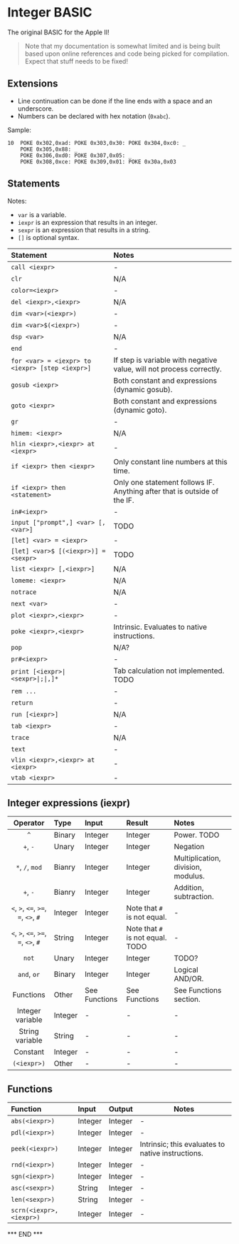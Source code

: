 # Integer BASIC

The original BASIC for the Apple II!

> Note that my documentation is somewhat limited and is being built based upon
> online references and code being picked for compilation.  Expect that stuff
> needs to be fixed!

## Extensions

* Line continuation can be done if the line ends with a space and an underscore.
* Numbers can be declared with hex notation (`0xabc`).

Sample:
```basic
10  POKE 0x302,0xad: POKE 0x303,0x30: POKE 0x304,0xc0: _
    POKE 0x305,0x88: _
    POKE 0x306,0xd0: POKE 0x307,0x05: _
    POKE 0x308,0xce: POKE 0x309,0x01: POKE 0x30a,0x03
```

## Statements

Notes:
* `var` is a variable.
* `iexpr` is an expression that results in an integer.
* `sexpr` is an expression that results in a string.
* `[]` is optional syntax.

| Statement                                       | Notes                                                                    |
|:------------------------------------------------|:-------------------------------------------------------------------------|
| `call <iexpr>`                                  | -                                                                        |
| `clr`                                           | N/A                                                                      |
| `color=<iexpr>`                                 | -                                                                        |
| `del <iexpr>,<iexpr>`                           | N/A                                                                      |
| `dim <var>(<iexpr>)`                            | -                                                                        |
| `dim <var>$(<iexpr>)`                           | -                                                                        |
| `dsp <var>`                                     | N/A                                                                      |
| `end`                                           | -                                                                        |
| `for <var> = <iexpr> to <iexpr> [step <iexpr>]` | If step is variable with negative value, will not process correctly.     |
| `gosub <iexpr>`                                 | Both constant and expressions (dynamic gosub).                           |
| `goto <iexpr>`                                  | Both constant and expressions (dynamic goto).                            |
| `gr`                                            | -                                                                        |
| `himem: <iexpr>`                                | N/A                                                                      |
| `hlin <iexpr>,<iexpr> at <iexpr>`               | -                                                                        |
| `if <iexpr> then <iexpr>`                       | Only constant line numbers at this time.                                 |
| `if <iexpr> then <statement>`                   | Only one statement follows IF. Anything after that is outside of the IF. |
| `in#<iexpr>`                                    | -                                                                        |
| `input ["prompt",] <var> [,<var>]`              | TODO                                                                     |                                                                
| `[let] <var> = <iexpr>`                         | -                                                                        |
| `[let] <var>$ [(<iexpr>)] = <sexpr>`            | TODO                                                                     |
| `list <iexpr> [,<iexpr>]`                       | N/A                                                                      |
| `lomeme: <iexpr>`                               | N/A                                                                      |
| `notrace`                                       | N/A                                                                      |
| `next <var>`                                    | -                                                                        |
| `plot <iexpr>,<iexpr>`                          | -                                                                        |
| `poke <iexpr>,<iexpr>`                          | Intrinsic. Evaluates to native instructions.                             |
| `pop`                                           | N/A?                                                                     |
| `pr#<iexpr>`                                    | -                                                                        |
| `print [<iexpr>\|<sexpr>\|;\|,]*`               | Tab calculation not implemented. TODO                                    |
| `rem ...`                                       | -                                                                        |
| `return`                                        | -                                                                        |
| `run [<iexpr>]`                                 | N/A                                                                      |
| `tab <iexpr>`                                   | -                                                                        |
| `trace`                                         | N/A                                                                      |
| `text`                                          | -                                                                        |
| `vlin <iexpr>,<iexpr> at <iexpr>`               | -                                                                        |
| `vtab <iexpr>`                                  | -                                                                        |

## Integer expressions (iexpr)

|               Operator               | Type    | Input         | Result                           | Notes                              |
|:------------------------------------:|:--------|:--------------|:---------------------------------|:-----------------------------------|
|                 `^`                  | Binary  | Integer       | Integer                          | Power. TODO                        |
|               `+`, `-`               | Unary   | Integer       | Integer                          | Negation                           |
|           `*`, `/`, `mod`            | Bianry  | Integer       | Integer                          | Multiplication, division, modulus. |
|               `+`, `-`               | Bianry  | Integer       | Integer                          | Addition, subtraction.             |
| `<`, `>`, `<=`, `>=`, `=`, `<>`, `#` | Integer | Integer       | Note that `#` is not equal.      | -                                  |
| `<`, `>`, `<=`, `>=`, `=`, `<>`, `#` | String  | Integer       | Note that `#` is not equal. TODO | -                                  |
|                `not`                 | Unary   | Integer       | Integer                          | TODO?                              |
|             `and`, `or`              | Binary  | Integer       | Integer                          | Logical AND/OR.                    |
|              Functions               | Other   | See Functions | See Functions                    | See Functions section.             |
|           Integer variable           | Integer | -             | -                                | -                                  |
|           String variable            | String  | -             | -                                | -                                  |
|               Constant               | Integer | -             | -                                | -                                  |
|             `(<iexpr>)`              | Other   | -             | -                                | -                                  |

## Functions

| Function                | Input   | Output  | Notes                                             |
|:------------------------|:--------|---------|---------------------------------------------------|
| `abs(<iexpr>)`          | Integer | Integer | -                                                 |
| `pdl(<iexpr>)`          | Integer | Integer | -                                                 |
| `peek(<iexpr>)`         | Integer | Integer | Intrinsic; this evaluates to native instructions. |
| `rnd(<iexpr>)`          | Integer | Integer | -                                                 |
| `sgn(<iexpr>)`          | Integer | Integer | -                                                 |
| `asc(<sexpr>)`          | String  | Integer | -                                                 |
| `len(<sexpr>)`          | String  | Integer | -                                                 |
| `scrn(<iexpr>,<iexpr>)` | Integer | Integer | -                                                 |

*** END ***
